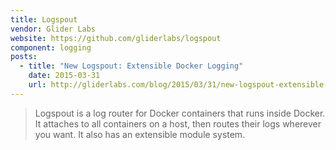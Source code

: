 ```yaml
---
title: Logspout
vendor: Glider Labs
website: https://github.com/gliderlabs/logspout
component: logging
posts:
  - title: "New Logspout: Extensible Docker Logging"
    date: 2015-03-31
    url: http://gliderlabs.com/blog/2015/03/31/new-logspout-extensible-docker-logging/
---
```

> Logspout is a log router for Docker containers that runs inside
> Docker. It attaches to all containers on a host, then routes their
> logs wherever you want. It also has an extensible module system.
